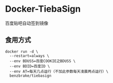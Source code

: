 # Docker-TiebaSign

百度贴吧自动签到镜像

## 食用方式

```
docker run -d \
  --restart=always \
  --env BDUSS=百度COOKIE之BDUSS \
  --env BDID=百度ID \
  --env AT=每天几点运行（不加此参数每天凌晨两点运行）\
  benzbrake/tiebasign
```